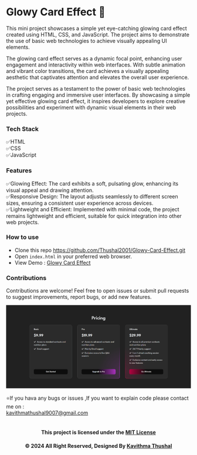 # Glowy Card Effect 💫

This mini project showcases a simple yet eye-catching glowing card effect created using HTML, CSS, and JavaScript. The
project aims to demonstrate the use of basic web technologies to achieve visually appealing UI elements.

The glowing card effect serves as a dynamic focal point, enhancing user engagement and interactivity within web
interfaces. With subtle animation and vibrant color transitions, the card achieves a visually appealing aesthetic that
captivates attention and elevates the overall user experience.

The project serves as a testament to the power of basic web technologies in crafting engaging and immersive user
interfaces. By showcasing a simple yet effective glowing card effect, it inspires developers to explore creative
possibilities and experiment with dynamic visual elements in their web projects.

### Tech Stack

✅HTML</br>
✅CSS</br>
✅JavaScript</br>

### Features

✅Glowing Effect: The card exhibits a soft, pulsating glow, enhancing its visual appeal and drawing attention.</br>
✅Responsive Design: The layout adjusts seamlessly to different screen sizes, ensuring a consistent user experience
across devices.</br>
✅Lightweight and Efficient: Implemented with minimal code, the project remains lightweight and efficient, suitable for
quick integration into other web projects.</br>

### How to use

* Clone this repo https://github.com/Thushal2001/Glowy-Card-Effect.git
* Open `index.html` in your preferred web browser.
* View Demo : [Glowy Card Effect](https://thushal2001.github.io/Glowy-Card-Effect/)

### Contributions

Contributions are welcome! Feel free to open issues or submit pull requests to suggest improvements, report bugs, or add
new features.

<img src="img/Glowy-Card-Effect.png">

⭐️If you hava any bugs or issues ,If you want to explain code please contact me on :<br/>
[kavithmathushal9007@gmail.com](https://www.kavithmathushal9007@gmail.com)<br/><br/>

<div align="center">

#### This project is licensed under the [MIT License](LICENSE)

#### © 2024 All Right Reserved, Designed By [Kavithma Thushal](https://github.com/Thushal2001)

</div>